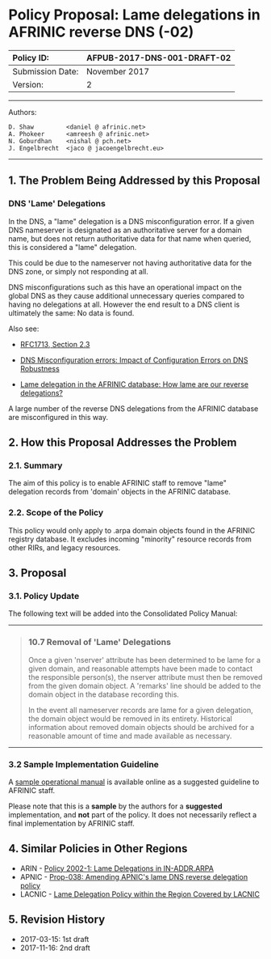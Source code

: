 # Policy Proposal: Lame delegations in AFRINIC reverse DNS (-02)

|  Policy ID:       |  AFPUB-2017-DNS-001-DRAFT-02
|:------------------|:-----------------------------
|  Submission Date: |  November 2017
|  Version:         |  2

---

Authors:

    D. Shaw         <daniel @ afrinic.net>
    A. Phokeer      <amreesh @ afrinic.net>
    N. Goburdhan    <nishal @ pch.net>
    J. Engelbrecht  <jaco @ jacoengelbrecht.eu>

---


## 1. The Problem Being Addressed by this Proposal

### DNS 'Lame' Delegations

In the DNS, a "lame" delegation is a DNS misconfiguration error. If a given DNS nameserver is designated as an authoritative server for a domain name, but does not return authoritative data for that name when queried, this is considered a "lame" delegation.

This could be due to the nameserver not having authoritative data for the DNS zone, or simply not responding at all.

DNS misconfigurations such as this have an operational impact on the global DNS as they cause additional unnecessary queries compared to having no delegations at all. However the end result to a DNS client is ultimately the same: No data is found.

Also see:

 * [RFC1713, Section 2.3](https://tools.ietf.org/html/rfc1713)

 * [DNS Misconfiguration errors: Impact of Configuration Errors on DNS Robustness](http://web.cs.ucla.edu/~lixia/papers/09DNSConfig.pdf)

 * [Lame delegation in the AFRINIC database: How lame are our reverse delegations?](http://afrinic.net/blog/165-how-lame-are-our-reverse-delegations)

A large number of the reverse DNS delegations from the AFRINIC database are misconfigured in this way.


## 2. How this Proposal Addresses the Problem

### 2.1.  Summary

The aim of this policy is to enable AFRINIC staff to remove "lame" delegation records from 'domain' objects in the AFRINIC database.

### 2.2.  Scope of the Policy

This policy would only apply to .arpa domain objects found in the AFRINIC registry database. It excludes incoming "minority" resource records from other RIRs, and legacy resources.

## 3. Proposal 

### 3.1. Policy Update

The following text will be added into the Consolidated Policy Manual:

---

> ### 10.7 Removal of 'Lame' Delegations
> 
> Once a given 'nserver' attribute has been determined to be lame for a given domain, and reasonable attempts have been made to contact the responsible person(s), the nserver attribute must then be removed from the given domain object. A 'remarks' line should be added to the domain object in the database recording this.
> 
> In the event all nameserver records are lame for a given delegation, the domain object would be removed in its entirety. Historical information about removed domain objects should be archived for a reasonable amount of time and made available as necessary.

---

### 3.2 Sample Implementation Guideline

A [sample operational manual](https://raw.githubusercontent.com/techdad/afpub-2017-lame-dns/master/sample-implementation/afpub-2017-lame-dns-sample-ops-manual-draft-00.txt) is available online as a suggested guideline to AFRINIC staff.

Please note that this is a **sample** by the authors for a **suggested** implementation, and **not** part of the policy. It does not necessarily reflect a final implementation by AFRINIC staff.

## 4. Similar Policies in Other Regions

 * ARIN - [Policy 2002-1: Lame Delegations in IN-ADDR.ARPA](https://www.arin.net/policy/proposals/2002_1.html)
 * APNIC - [Prop-038: Amending APNIC's lame DNS reverse delegation policy](https://www.apnic.net/community/policy/proposals/prop-038/)
 * LACNIC - [Lame Delegation Policy within the Region Covered by LACNIC](http://www.lacnic.net/en/web/lacnic/manual-6)

## 5. Revision History

 * 2017-03-15: 1st draft
 * 2017-11-16: 2nd draft
